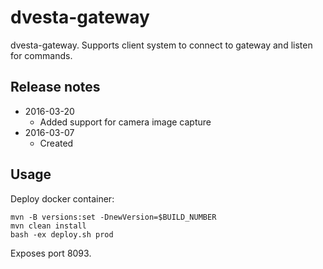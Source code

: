 # dvesta-gateway
dvesta-gateway. Supports client system to connect to gateway and listen for commands.

## Release notes
* 2016-03-20
  * Added support for camera image capture
* 2016-03-07
  * Created

## Usage

Deploy docker container:
```
mvn -B versions:set -DnewVersion=$BUILD_NUMBER
mvn clean install
bash -ex deploy.sh prod
```

Exposes port 8093.